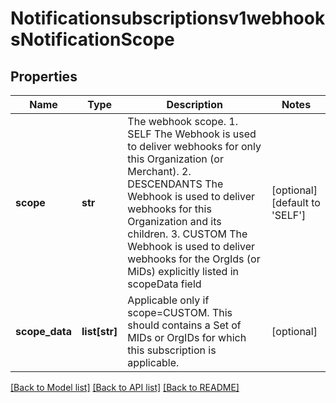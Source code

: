 # Notificationsubscriptionsv1webhooksNotificationScope

## Properties
Name | Type | Description | Notes
------------ | ------------- | ------------- | -------------
**scope** | **str** | The webhook scope. 1. SELF The Webhook is used to deliver webhooks for only this Organization (or Merchant). 2. DESCENDANTS The Webhook is used to deliver webhooks for this Organization and its children. 3. CUSTOM The Webhook is used to deliver webhooks for the OrgIds (or MiDs) explicitly listed in scopeData field | [optional] [default to 'SELF']
**scope_data** | **list[str]** | Applicable only if scope&#x3D;CUSTOM. This should contains a Set of MIDs or OrgIDs for which this subscription is applicable. | [optional] 

[[Back to Model list]](../README.md#documentation-for-models) [[Back to API list]](../README.md#documentation-for-api-endpoints) [[Back to README]](../README.md)



